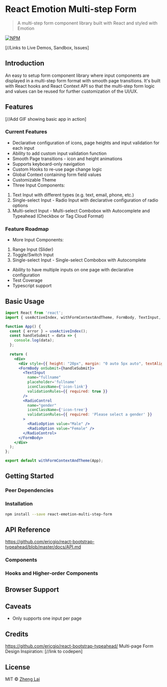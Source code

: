 # React Emotion Multi-step Form

> A multi-step form component library built with React and styled with Emotion

[![NPM](https://img.shields.io/npm/v/react-emotion-multi-step-form.svg)](https://www.npmjs.com/package/react-emotion-multi-step-form)

[//Links to Live Demos, Sandbox, Issues]

## Introduction
An easy to setup form component library where input components are displayed in a multi-step form format with smooth page transitions. It's built with React hooks and React Context API so that the multi-step form logic and values can be reused for further customization of the UI/UX.

## Features
[//Add GIF showing basic app in action]

### Current Features
* Declarative configuration of icons, page heights and input validation for each input
* Ability to add custom input validation function
* Smooth Page transitions - icon and height animations
* Supports keyboard-only navigation
* Custom Hooks to re-use page change logic
* Global Context containing form field values
* Customizable Theme
* Three Input Components:
 1. Text Input with different types (e.g. text, email, phone, etc.)
 2. Single-select Input - Radio Input with declarative configuration of radio options
 3. Multi-select Input - Multi-select Combobox with Autocomplete and Typeahead (Checkbox or Tag Cloud Format)

### Feature Roadmap
* More Input Components:
 1. Range Input (Slider)
 2. Toggle/Switch Input
 3. Single-select Input - Single-select Combobox with Autocomplete
* Ability to have multiple inputs on one page with declarative configuration
* Test Coverage
* Typescript support

## Basic Usage

```jsx
import React from 'react';
import { useActiveIndex, withFormContextAndTheme, FormBody, TextInput, RadioControl } from "react-emotion-multi-step-form";

function App() {
  const { error } = useActiveIndex();
  const handleSubmit = data => {
    console.log(data);
  };
  
  return (
    <div>
      <div style={{ height: "20px", margin: "0 auto 5px auto", textAlign: "center", color: "red" }}>{error.message}</div>
      <FormBody onSubmit={handleSubmit}>
        <TextInput
          name="fullname"
          placeholder='fullname'
          iconClassName={'icon-link'}
          validationRules={{ required: true }}
        />
        <RadioControl
          name="gender"
          iconClassName={'icon-tree'}
          validationRules={{ required: 'Please select a gender' }}
        >
          <RadioOption value="Male" />
          <RadioOption value="Female" />
        </RadioControl>
      </FormBody>
    </div>
  );
};

export default withFormContextAndTheme(App);
```

## Getting Started

### Peer Dependencies

### Installation

```bash
npm install --save react-emotion-multi-step-form
```

## API Reference
https://github.com/ericgio/react-bootstrap-typeahead/blob/master/docs/API.md

### Components

### Hooks and Higher-order Components

## Browser Support

## Caveats
* Only supports one input per page

## Credits
https://github.com/ericgio/react-bootstrap-typeahead/
 Multi-page Form Design Inspiration: [//link to codepen]

## License

MIT © [Zheng Lai](https://github.com/z2lai)
